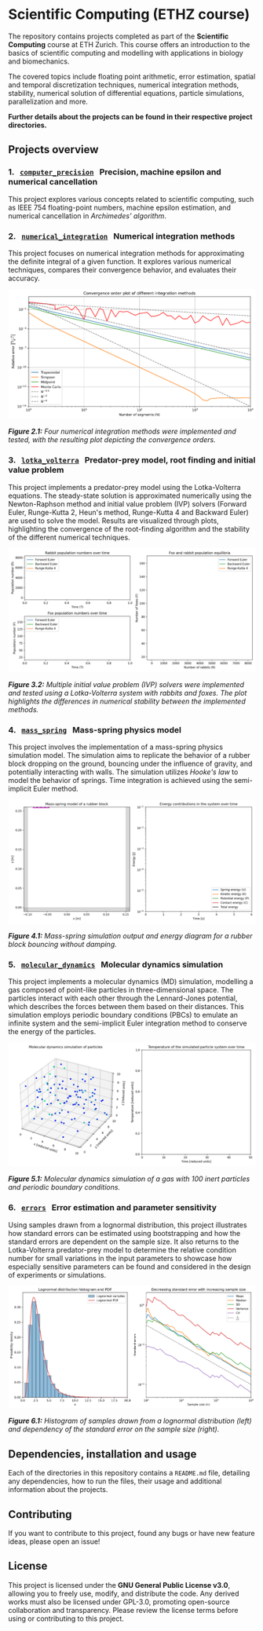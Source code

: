 # Scientific Computing (ETHZ course)
The repository contains projects completed as part of the **Scientific Computing** course at ETH Zurich. This course offers an introduction to the basics of scientific computing and modelling with applications in biology and biomechanics.

The covered topics include floating point arithmetic, error estimation, spatial and temporal discretization techniques, numerical integration methods, stability, numerical solution of differential equations, particle simulations, parallelization and more.

**Further details about the projects can be found in their respective project directories.**

## Projects overview

### 1. &nbsp; <a href="computer_precision">`computer_precision`</a> &nbsp; Precision, machine epsilon and numerical cancellation
This project explores various concepts related to scientific computing, such as IEEE 754 floating-point numbers, machine epsilon estimation, and numerical cancellation in *Archimedes' algorithm*.

### 2. &nbsp; <a href="numerical_integration">`numerical_integration`</a> &nbsp; Numerical integration methods
This project focuses on numerical integration methods for approximating the definite integral of a given function. It explores various numerical techniques, compares their convergence behavior, and evaluates their accuracy.

<img src="numerical_integration/output/convergence_order.png" alt="Convergence order plot of different integration methods">

***Figure 2.1:** Four numerical integration methods were implemented and tested, with the resulting plot depicting the convergence orders.*

### 3. &nbsp; <a href="lotka_volterra">`lotka_volterra`</a> &nbsp; Predator-prey model, root finding and initial value problem
This project implements a predator-prey model using the Lotka-Volterra equations. The steady-state solution is approximated numerically using the Newton-Raphson method and initial value problem (IVP) solvers (Forward Euler, Runge-Kutta 2, Heun's method, Runge-Kutta 4 and Backward Euler) are used to solve the model. Results are visualized through plots, highlighting the convergence of the root-finding algorithm and the stability of the different numerical techniques.

<img src="lotka_volterra/output/population_numbers.gif" alt="Differences between multiple initial value problem solvers">

***Figure 3.2:** Multiple initial value problem (IVP) solvers were implemented and tested using a Lotka-Volterra system with rabbits and foxes. The plot highlights the differences in numerical stability between the implemented methods.*

### 4. &nbsp; <a href="mass_spring">`mass_spring`</a> &nbsp; Mass-spring physics model
This project involves the implementation of a mass-spring physics simulation model. The simulation aims to replicate the behavior of a rubber block dropping on the ground, bouncing under the influence of gravity, and potentially interacting with walls. The simulation utilizes *Hooke's law* to model the behavior of springs. Time integration is achieved using the semi-implicit Euler method.

<img src="mass_spring/output/mass_spring_undamped.gif" alt="Mass-spring model of a rubber block without damping">

***Figure 4.1:** Mass-spring simulation output and energy diagram for a rubber block bouncing without damping.*

### 5. &nbsp; <a href="molecular_dynamics">`molecular_dynamics`</a> &nbsp; Molecular dynamics simulation
This project implements a molecular dynamics (MD) simulation, modelling a gas composed of point-like particles in three-dimensional space. The particles interact with each other through the Lennard-Jones potential, which describes the forces between them based on their distances. This simulation employs periodic boundary conditions (PBCs) to emulate an infinite system and the semi-implicit Euler integration method to conserve the energy of the particles.

<img src="molecular_dynamics/output/molecular_dynamics_100.gif" alt="Molecular dynamcs simulation of a gas with inert particles">

***Figure 5.1:** Molecular dynamics simulation of a gas with 100 inert particles and periodic boundary conditions.*

### 6. &nbsp; <a href="errors">`errors`</a> &nbsp; Error estimation and parameter sensitivity
Using samples drawn from a lognormal distribution, this project illustrates how standard errors can be estimated using bootstrapping and how the standard errors are dependent on the sample size. It also returns to the Lotka-Volterra predator-prey model to determine the relative condition number for small variations in the input parameters to showcase how especially sensitive parameters can be found and considered in the design of experiments or simulations.

<img src="errors/output/error_estimation.png" alt="Error estimation graph using a lognormal distribution">

***Figure 6.1:** Histogram of samples drawn from a lognormal distribution (left) and dependency of the standard error on the sample size (right).*

## Dependencies, installation and usage
Each of the directories in this repository contains a `README.md` file, detailing any dependencies, how to run the files, their usage and additional information about the projects.

## Contributing
If you want to contribute to this project, found any bugs or have new feature ideas, please open an issue!

## License
This project is licensed under the **GNU General Public License v3.0**, allowing you to freely use, modify, and distribute the code. Any derived works must also be licensed under GPL-3.0, promoting open-source collaboration and transparency. Please review the license terms before using or contributing to this project.
